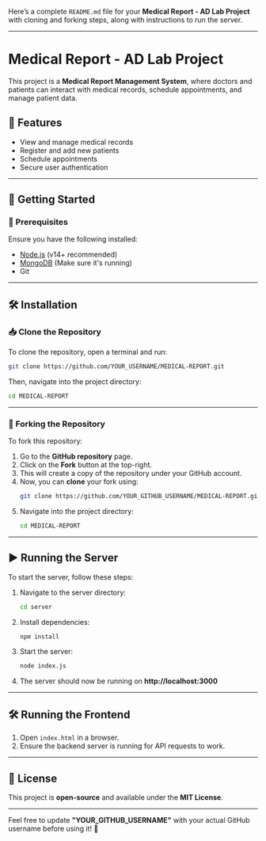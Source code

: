 Here’s a complete `README.md` file for your **Medical Report - AD Lab Project** with cloning and forking steps, along with instructions to run the server.  

---

# Medical Report - AD Lab Project  

This project is a **Medical Report Management System**, where doctors and patients can interact with medical records, schedule appointments, and manage patient data.

## 📌 Features  
- View and manage medical records  
- Register and add new patients  
- Schedule appointments  
- Secure user authentication  

---

## 🚀 Getting Started  

### 🔹 Prerequisites  
Ensure you have the following installed:  
- [Node.js](https://nodejs.org/) (v14+ recommended)  
- [MongoDB](https://www.mongodb.com/) (Make sure it's running)  
- Git  

---

## 🛠️ Installation  

### 📥 Clone the Repository  
To clone the repository, open a terminal and run:  
```bash
git clone https://github.com/YOUR_USERNAME/MEDICAL-REPORT.git
```
Then, navigate into the project directory:  
```bash
cd MEDICAL-REPORT
```

---

### 🍴 Forking the Repository  
To fork this repository:  
1. Go to the **GitHub repository** page.  
2. Click on the **Fork** button at the top-right.  
3. This will create a copy of the repository under your GitHub account.  
4. Now, you can **clone** your fork using:  
   ```bash
   git clone https://github.com/YOUR_GITHUB_USERNAME/MEDICAL-REPORT.git
   ```
5. Navigate into the project directory:  
   ```bash
   cd MEDICAL-REPORT
   ```

---

## ▶️ Running the Server  

To start the server, follow these steps:  

1. Navigate to the server directory:  
   ```bash
   cd server
   ```
2. Install dependencies:  
   ```bash
   npm install
   ```
3. Start the server:  
   ```bash
   node index.js
   ```
4. The server should now be running on **http://localhost:3000**  

---

## 🛠️ Running the Frontend  

1. Open `index.html` in a browser.  
2. Ensure the backend server is running for API requests to work.  

---

## 📜 License  
This project is **open-source** and available under the **MIT License**.  

---

Feel free to update **"YOUR_GITHUB_USERNAME"** with your actual GitHub username before using it! 🚀
